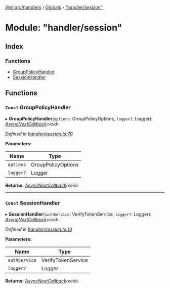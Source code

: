 [@miqro/handlers](../README.md) › [Globals](../globals.md) › ["handler/session"](_handler_session_.md)

# Module: "handler/session"

## Index

### Functions

* [GroupPolicyHandler](_handler_session_.md#const-grouppolicyhandler)
* [SessionHandler](_handler_session_.md#const-sessionhandler)

## Functions

### `Const` GroupPolicyHandler

▸ **GroupPolicyHandler**(`options`: GroupPolicyOptions, `logger?`: Logger): *[AsyncNextCallback](_handler_common_index_.md#asyncnextcallback)‹void›*

*Defined in [handler/session.ts:70](https://github.com/claukers/miqro-express/blob/5fac12b/src/handler/session.ts#L70)*

**Parameters:**

Name | Type |
------ | ------ |
`options` | GroupPolicyOptions |
`logger?` | Logger |

**Returns:** *[AsyncNextCallback](_handler_common_index_.md#asyncnextcallback)‹void›*

___

### `Const` SessionHandler

▸ **SessionHandler**(`authService`: VerifyTokenService, `logger?`: Logger): *[AsyncNextCallback](_handler_common_index_.md#asyncnextcallback)‹void›*

*Defined in [handler/session.ts:13](https://github.com/claukers/miqro-express/blob/5fac12b/src/handler/session.ts#L13)*

**Parameters:**

Name | Type |
------ | ------ |
`authService` | VerifyTokenService |
`logger?` | Logger |

**Returns:** *[AsyncNextCallback](_handler_common_index_.md#asyncnextcallback)‹void›*
